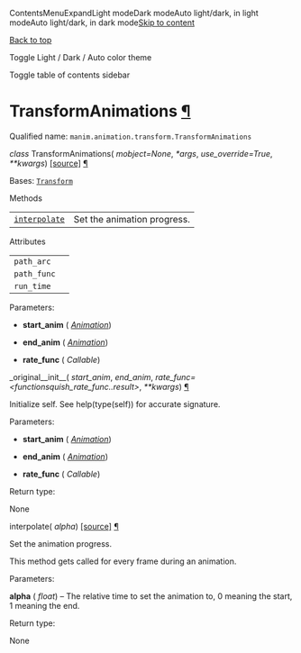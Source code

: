 ContentsMenuExpandLight modeDark modeAuto light/dark, in light modeAuto light/dark, in dark mode[Skip to content](https://docs.manim.community/en/stable/reference/manim.animation.transform.TransformAnimations.html#furo-main-content)

[Back to top](https://docs.manim.community/en/stable/reference/manim.animation.transform.TransformAnimations.html#)

Toggle Light / Dark / Auto color theme

Toggle table of contents sidebar

# TransformAnimations [¶](https://docs.manim.community/en/stable/reference/manim.animation.transform.TransformAnimations.html\#transformanimations "Link to this heading")

Qualified name: `manim.animation.transform.TransformAnimations`

_class_ TransformAnimations( _mobject=None_, _\*args_, _use\_override=True_, _\*\*kwargs_) [\[source\]](https://docs.manim.community/en/stable/_modules/manim/animation/transform.html#TransformAnimations) [¶](https://docs.manim.community/en/stable/reference/manim.animation.transform.TransformAnimations.html#manim.animation.transform.TransformAnimations "Link to this definition")

Bases: [`Transform`](https://docs.manim.community/en/stable/reference/manim.animation.transform.Transform.html#manim.animation.transform.Transform "manim.animation.transform.Transform")

Methods

|     |     |
| --- | --- |
| [`interpolate`](https://docs.manim.community/en/stable/reference/manim.animation.transform.TransformAnimations.html#manim.animation.transform.TransformAnimations.interpolate "manim.animation.transform.TransformAnimations.interpolate") | Set the animation progress. |

Attributes

|     |     |
| --- | --- |
| `path_arc` |  |
| `path_func` |  |
| `run_time` |  |

Parameters:

- **start\_anim** ( [_Animation_](https://docs.manim.community/en/stable/reference/manim.animation.animation.Animation.html#manim.animation.animation.Animation "manim.animation.animation.Animation"))

- **end\_anim** ( [_Animation_](https://docs.manim.community/en/stable/reference/manim.animation.animation.Animation.html#manim.animation.animation.Animation "manim.animation.animation.Animation"))

- **rate\_func** ( _Callable_)


\_original\_\_init\_\_( _start\_anim_, _end\_anim_, _rate\_func=<functionsquish\_rate\_func.<locals>.result>_, _\*\*kwargs_) [¶](https://docs.manim.community/en/stable/reference/manim.animation.transform.TransformAnimations.html#manim.animation.transform.TransformAnimations._original__init__ "Link to this definition")

Initialize self. See help(type(self)) for accurate signature.

Parameters:

- **start\_anim** ( [_Animation_](https://docs.manim.community/en/stable/reference/manim.animation.animation.Animation.html#manim.animation.animation.Animation "manim.animation.animation.Animation"))

- **end\_anim** ( [_Animation_](https://docs.manim.community/en/stable/reference/manim.animation.animation.Animation.html#manim.animation.animation.Animation "manim.animation.animation.Animation"))

- **rate\_func** ( _Callable_)


Return type:

None

interpolate( _alpha_) [\[source\]](https://docs.manim.community/en/stable/_modules/manim/animation/transform.html#TransformAnimations.interpolate) [¶](https://docs.manim.community/en/stable/reference/manim.animation.transform.TransformAnimations.html#manim.animation.transform.TransformAnimations.interpolate "Link to this definition")

Set the animation progress.

This method gets called for every frame during an animation.

Parameters:

**alpha** ( _float_) – The relative time to set the animation to, 0 meaning the start, 1 meaning
the end.

Return type:

None
